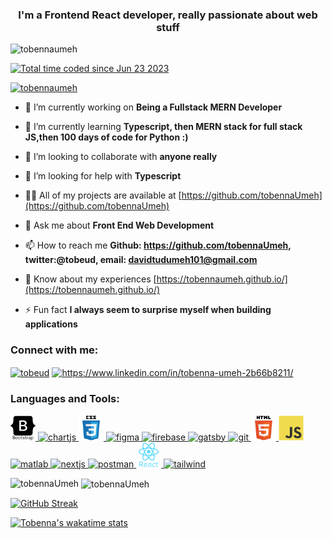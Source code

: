 ### <h3 align="center">I'm a Frontend React developer, really passionate about web stuff</h3>

<p align="left"> <img src="https://komarev.com/ghpvc/?username=tobennaumeh&label=Profile%20views&color=0e75b6&style=flat" alt="tobennaumeh" /> </p>
<a href="https://wakatime.com/@e5b122ac-8588-4bb4-980f-8a0a6611fbc2"><img src="https://wakatime.com/badge/user/e5b122ac-8588-4bb4-980f-8a0a6611fbc2.svg" alt="Total time coded since Jun 23 2023" /></a>

<p align="left"> <a href="https://github.com/ryo-ma/github-profile-trophy"><img src="https://github-profile-trophy.vercel.app/?username=tobennaumeh" alt="tobennaumeh" /></a> </p>

- 🔭 I’m currently working on **Being a Fullstack MERN Developer**

- 🌱 I’m currently learning **Typescript, then MERN stack for full stack JS,then 100 days of code for Python :)** 

- 👯 I’m looking to collaborate with **anyone really**

- 🤝 I’m looking for help with **Typescript**

- 👨‍💻 All of my projects are available at [https://github.com/tobennaUmeh](https://github.com/tobennaUmeh)

- 💬 Ask me about **Front End Web Development**

- 📫 How to reach me **Github: https://github.com/tobennaUmeh, twitter:@tobeud, email: davidtudumeh101@gmail.com**

- 📄 Know about my experiences [https://tobennaumeh.github.io/](https://tobennaumeh.github.io/)

- ⚡ Fun fact **I always seem to surprise myself when building applications**

<h3 align="left">Connect with me:</h3>
<p align="left">
<a href="https://twitter.com/tobeud" target="blank"><img align="center" src="https://raw.githubusercontent.com/rahuldkjain/github-profile-readme-generator/master/src/images/icons/Social/twitter.svg" alt="tobeud" height="30" width="40" /></a>
<a href="https://linkedin.com/in/https://www.linkedin.com/in/tobenna-umeh-2b66b8211/" target="blank"><img align="center" src="https://raw.githubusercontent.com/rahuldkjain/github-profile-readme-generator/master/src/images/icons/Social/linked-in-alt.svg" alt="https://www.linkedin.com/in/tobenna-umeh-2b66b8211/" height="30" width="40" /></a>
</p>

<h3 align="left">Languages and Tools:</h3>
<p align="left"> <a href="https://getbootstrap.com" target="_blank" rel="noreferrer"> <img src="https://raw.githubusercontent.com/devicons/devicon/master/icons/bootstrap/bootstrap-plain-wordmark.svg" alt="bootstrap" width="40" height="40"/> </a> <a href="https://www.chartjs.org" target="_blank" rel="noreferrer"> <img src="https://www.chartjs.org/media/logo-title.svg" alt="chartjs" width="40" height="40"/> </a> <a href="https://www.w3schools.com/css/" target="_blank" rel="noreferrer"> <img src="https://raw.githubusercontent.com/devicons/devicon/master/icons/css3/css3-original-wordmark.svg" alt="css3" width="40" height="40"/> </a> <a href="https://www.figma.com/" target="_blank" rel="noreferrer"> <img src="https://www.vectorlogo.zone/logos/figma/figma-icon.svg" alt="figma" width="40" height="40"/> </a> <a href="https://firebase.google.com/" target="_blank" rel="noreferrer"> <img src="https://www.vectorlogo.zone/logos/firebase/firebase-icon.svg" alt="firebase" width="40" height="40"/> </a> <a href="https://www.gatsbyjs.com/" target="_blank" rel="noreferrer"> <img src="https://www.vectorlogo.zone/logos/gatsbyjs/gatsbyjs-icon.svg" alt="gatsby" width="40" height="40"/> </a> <a href="https://git-scm.com/" target="_blank" rel="noreferrer"> <img src="https://www.vectorlogo.zone/logos/git-scm/git-scm-icon.svg" alt="git" width="40" height="40"/> </a> <a href="https://www.w3.org/html/" target="_blank" rel="noreferrer"> <img src="https://raw.githubusercontent.com/devicons/devicon/master/icons/html5/html5-original-wordmark.svg" alt="html5" width="40" height="40"/> </a> <a href="https://developer.mozilla.org/en-US/docs/Web/JavaScript" target="_blank" rel="noreferrer"> <img src="https://raw.githubusercontent.com/devicons/devicon/master/icons/javascript/javascript-original.svg" alt="javascript" width="40" height="40"/> </a> <a href="https://www.mathworks.com/" target="_blank" rel="noreferrer"> <img src="https://upload.wikimedia.org/wikipedia/commons/2/21/Matlab_Logo.png" alt="matlab" width="40" height="40"/> </a> <a href="https://nextjs.org/" target="_blank" rel="noreferrer"> <img src="https://cdn.worldvectorlogo.com/logos/nextjs-2.svg" alt="nextjs" width="40" height="40"/> </a> <a href="https://postman.com" target="_blank" rel="noreferrer"> <img src="https://www.vectorlogo.zone/logos/getpostman/getpostman-icon.svg" alt="postman" width="40" height="40"/> </a> <a href="https://reactjs.org/" target="_blank" rel="noreferrer"> <img src="https://raw.githubusercontent.com/devicons/devicon/master/icons/react/react-original-wordmark.svg" alt="react" width="40" height="40"/> </a> <a href="https://tailwindcss.com/" target="_blank" rel="noreferrer"> <img src="https://www.vectorlogo.zone/logos/tailwindcss/tailwindcss-icon.svg" alt="tailwind" width="40" height="40"/> </a> </p>

<p><img align="left" src="https://github-readme-stats-taupe-three-43.vercel.app/api/top-langs?username=tobennaUmeh&show_icons=true&locale=en&layout=compact" alt="tobennaUmeh" /></p>

<p>&nbsp;<img align="center" src="https://github-readme-stats-taupe-three-43.vercel.app/api?username=tobennaUmeh&show_icons=true&locale=en" alt="tobennaUmeh" /></p>


[![GitHub Streak](https://streak-stats.demolab.com/?user=tobennaUmeh&theme=dark)](https://git.io/streak-stats)

[![Tobenna's wakatime stats](https://github-readme-stats-taupe-three-43.vercel.app/api/wakatime?username=TobennaUmeh)](https://github.com/anuraghazra/github-readme-stats)


<!--
**tobennaUmeh/tobennaUmeh** is a ✨ _special_ ✨ repository because its `README.md` (this file) appears on your GitHub profile.

Here are some ideas to get you started:

- 🔭 I’m currently working on ...
- 🌱 I’m currently learning ...
- 👯 I’m looking to collaborate on ...
- 🤔 I’m looking for help with ...
- 💬 Ask me about ...
- 📫 How to reach me: ...
- 😄 Pronouns: ...
- ⚡ Fun fact: ...
-->





